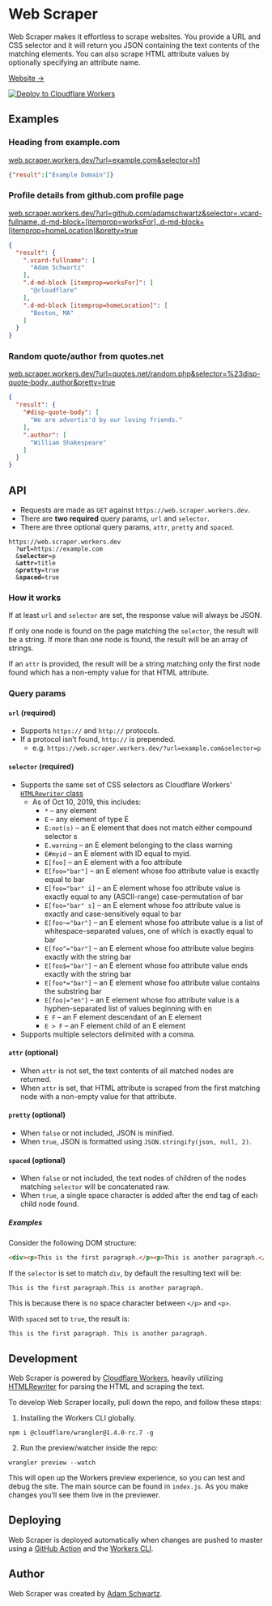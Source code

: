 # Web Scraper

Web Scraper makes it effortless to scrape websites. You provide a URL and CSS selector and it will return you JSON containing the text contents of the matching elements. You can also scrape HTML attribute values by optionally specifying an attribute name.

[Website →](https://web.scraper.workers.dev)

[![Deploy to Cloudflare Workers](https://deploy.workers.cloudflare.com/button)](https://deploy.workers.cloudflare.com/?url=https://github.com/kenspirit/web.scraper.workers.dev)

## Examples

### Heading from example.com

[web.scraper.workers.dev/?url=example.com&selector=h1](https://web.scraper.workers.dev/?url=example.com&selector=h1)

```JSON
{"result":["Example Domain"]}
```

### Profile details from github.com profile page

[web.scraper.workers.dev/?url=github.com/adamschwartz&selector=.vcard-fullname,.d-md-block+[itemprop=worksFor],.d-md-block+[itemprop=homeLocation]&pretty=true](https://web.scraper.workers.dev/?url=https://github.com/adamschwartz&selector=.vcard-fullname,.d-md-block+[itemprop=worksFor],.d-md-block+[itemprop=homeLocation]&pretty=true)

```JSON
{
  "result": {
    ".vcard-fullname": [
      "Adam Schwartz"
    ],
    ".d-md-block [itemprop=worksFor]": [
      "@cloudflare"
    ],
    ".d-md-block [itemprop=homeLocation]": [
      "Boston, MA"
    ]
  }
}
```

### Random quote/author from quotes.net

[web.scraper.workers.dev/?url=quotes.net/random.php&selector=%23disp-quote-body,.author&pretty=true](https://web.scraper.workers.dev/?url=quotes.net/random.php&selector=%23disp-quote-body,.author&pretty=true)

```JSON
{
  "result": {
    "#disp-quote-body": [
      "We are advertis'd by our loving friends."
    ],
    ".author": [
      "William Shakespeare"
    ]
  }
}
```

## API

  - Requests are made as `GET` against `https://web.scraper.workers.dev`.
  - There are <strong>two required</strong> query params, `url` and `selector`.
  - There are three optional query params, `attr`, `pretty` and `spaced`.

<pre><code>https://web.scraper.workers.dev
  ?<strong>url</strong>=https://example.com
  &<strong>selector</strong>=p
  &<strong>attr</strong>=title
  &<strong>pretty</strong>=true
  &<strong>spaced</strong>=true</code></pre>

### How it works

If at least `url` and `selector` are set, the response value will always be JSON.

If only one node is found on the page matching the `selector`, the result will be a string. If more than one node is found, the result will be an array of strings.

If an `attr` is provided, the result will be a string matching only the first node found which has a non-empty value for that HTML attribute.

### Query params

#### `url` (required)

  - Supports `https://` and `http://` protocols.
  - If a protocol isn’t found, `http://` is prepended.
    - e.g. `https://web.scraper.workers.dev/?url=example.com&selector=p`

#### `selector` (required)

  - Supports the same set of CSS selectors as Cloudflare Workers' [`HTMLRewriter` class](https://developers.cloudflare.com/workers/reference/apis/html-rewriter/#selectors)
    - As of Oct 10, 2019, this includes:
      - `*` – any element
      - `E` – any element of type E
      - `E:not(s)` – an E element that does not match either compound selector s
      - `E.warning` – an E element belonging to the class warning
      - `E#myid` – an E element with ID equal to myid.
      - `E[foo]` – an E element with a foo attribute
      - `E[foo="bar"]` – an E element whose foo attribute value is exactly equal to bar
      - `E[foo="bar" i]` – an E element whose foo attribute value is exactly equal to any (ASCII-range) case-permutation of bar
      - `E[foo="bar" s]` – an E element whose foo attribute value is exactly and case-sensitively equal to bar
      - `E[foo~="bar"]` – an E element whose foo attribute value is a list of whitespace-separated values, one of which is exactly equal to bar
      - `E[foo^="bar"]` – an E element whose foo attribute value begins exactly with the string bar
      - `E[foo$="bar"]` – an E element whose foo attribute value ends exactly with the string bar
      - `E[foo*="bar"]` – an E element whose foo attribute value contains the substring bar
      - `E[foo|="en"]` – an E element whose foo attribute value is a hyphen-separated list of values beginning with en
      - `E F` – an F element descendant of an E element
      - `E > F` – an F element child of an E element
  - Supports multiple selectors delimited with a comma.

#### `attr` (optional)

  - When `attr` is not set, the text contents of all matched nodes are returned.
  - When `attr` is set, that HTML attribute is scraped from the first matching node with a non-empty value for that attribute.

#### `pretty` (optional)

  - When `false` or not included, JSON is minified.
  - When `true`, JSON is formatted using `JSON.stringify(json, null, 2)`.

#### `spaced` (optional)

  - When `false` or not included, the text nodes of children of the nodes matching `selector` will be concatenated raw.
  - When `true`, a single space character is added after the end tag of each child node found.

##### Examples

Consider the following DOM structure:

```html
<div><p>This is the first paragraph.</p><p>This is another paragraph.</p></div>
```

If the `selector` is set to match `div`, by default the resulting text will be:

```This is the first paragraph.This is another paragraph.```

This is because there is no space character between `</p>` and `<p>`.

With `spaced` set to `true`, the result is:

```This is the first paragraph. This is another paragraph.```

## Development

Web Scraper is powered by [Cloudflare Workers](https://workers.cloudflare.com), heavily utilizing [HTMLRewriter](https://developers.cloudflare.com/workers/reference/apis/html-rewriter/) for parsing the HTML and scraping the text.

To develop Web Scraper locally, pull down the repo, and follow these steps:

1. Installing the Workers CLI globally.

```shell
npm i @cloudflare/wrangler@1.4.0-rc.7 -g
```

2. Run the preview/watcher inside the repo:

```shell
wrangler preview --watch
```

This will open up the Workers preview experience, so you can test and debug the site. The main source can be found in `index.js`. As you make changes you’ll see them live in the previewer.

## Deploying

Web Scraper is deployed automatically when changes are pushed to master using a [GitHub Action](https://github.com/features/actions) and the [Workers CLI](https://github.com/cloudflare/wrangler).

## Author

Web Scraper was created by [Adam Schwartz](https://adamschwartz.co).
